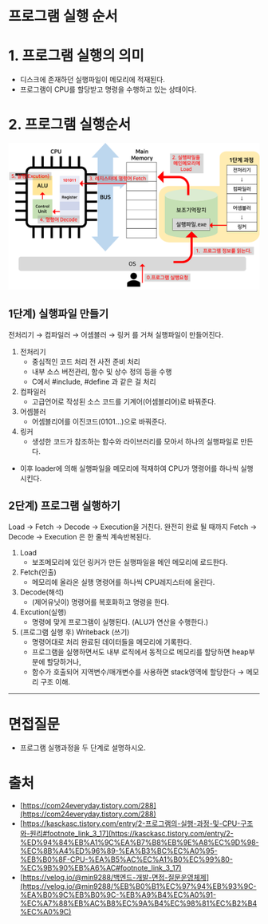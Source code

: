# 프로그램 실행 순서

# 1. 프로그램 실행의 의미

- 디스크에 존재하던 실행파일이 메모리에 적재된다.
- 프로그램이 CPU를 할당받고 명령을 수행하고 있는 상태이다.

# 2. 프로그램 실행순서

![프로그램 실행순서.png](./image/프로그램%20실행순서.png)

## 1단계) 실행파일 만들기

전처리기 → 컴파일러 → 어셈블러 → 링커 를 거쳐 실행파일이 만들어진다.

1. 전처리기
    - 중심적인 코드 처리 전 사전 준비 처리
    - 내부 소스 버전관리, 함수 및 상수 정의 등을 수행
    - C에서 #include, #define 과 같은 걸 처리
2. 컴파일러
    - 고급언어로 작성된 소스 코드를 기계어(어셈블리어)로 바꿔준다.
3. 어셈블러
    - 어셈블리어를 이진코드(0101…)으로 바꿔준다.
4. 링커
    - 생성한 코드가 참조하는 함수와 라이브러리를 모아서 하나의 실행파일로 만든다.
- 이후 loader에 의해 실행파일을 메모리에 적재하여 CPU가 명령어를 하나씩 실행시킨다.

## 2단계) 프로그램 실행하기

Load → Fetch → Decode → Execution을 거친다.
완전히 완료 될 때까지 Fetch → Decode → Execution 은 한 줄씩 계속반복된다. 

1. Load
    - 보조메모리에 있던 링커가 만든 실행파일을 메인 메모리에 로드한다.
2. Fetch(인출)
    - 메모리에 올라온 실행 명령어를 하나씩 CPU레지스터에 올린다.
3. Decode(해석)
    - (제어유닛이) 명령어를 복호화하고 명령을 한다.
4. Excution(실행)
    - 명령에 맞게 프로그램이 실행된다.  (ALU가 연산을 수행한다.)
5. (프로그램 실행 후) Writeback (쓰기)
    - 명령어대로 처리 완료된 데이터들을 메모리에 기록한다.
    - 프로그램을 실행하면서도 내부 로직에서 동적으로 메모리를 할당하면 heap부분에 할당하거나,
    - 함수가 호출되어 지역변수/매개변수를 사용하면 stack영역에 할당한다 → 메모리 구조 이해.

---

# 면접질문

- 프로그램 실행과정을 두 단계로 설명하시오.

# 출처

- [https://com24everyday.tistory.com/288](https://com24everyday.tistory.com/288)
- [https://kasckasc.tistory.com/entry/2-프로그램의-실행-과정-및-CPU-구조와-원리#footnote_link_3_17](https://kasckasc.tistory.com/entry/2-%ED%94%84%EB%A1%9C%EA%B7%B8%EB%9E%A8%EC%9D%98-%EC%8B%A4%ED%96%89-%EA%B3%BC%EC%A0%95-%EB%B0%8F-CPU-%EA%B5%AC%EC%A1%B0%EC%99%80-%EC%9B%90%EB%A6%AC#footnote_link_3_17)
- [https://velog.io/@min9288/백엔드-개발-면접-질문운영체제](https://velog.io/@min9288/%EB%B0%B1%EC%97%94%EB%93%9C-%EA%B0%9C%EB%B0%9C-%EB%A9%B4%EC%A0%91-%EC%A7%88%EB%AC%B8%EC%9A%B4%EC%98%81%EC%B2%B4%EC%A0%9C)